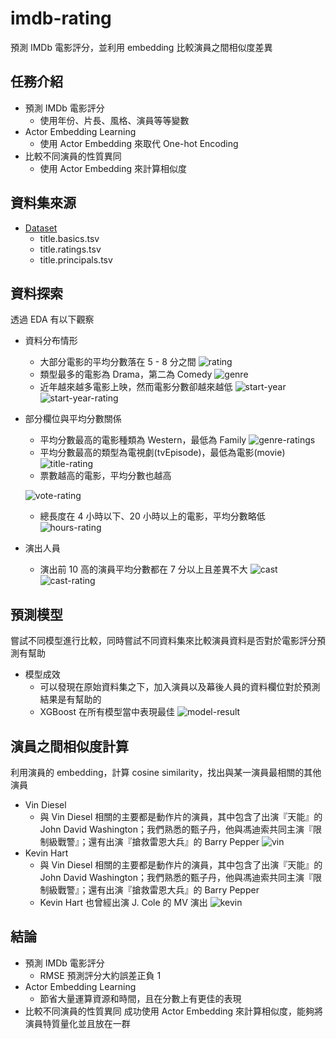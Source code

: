# imdb-rating
預測 IMDb 電影評分，並利用 embedding 比較演員之間相似度差異

## 任務介紹
- 預測 IMDb 電影評分
  - 使用年份、片長、風格、演員等等變數
- Actor Embedding Learning
  - 使用 Actor Embedding 來取代 One-hot Encoding
- 比較不同演員的性質異同
  - 使用 Actor Embedding 來計算相似度

## 資料集來源
- [Dataset](https://www.kaggle.com/datasets/ashirwadsangwan/imdb-dataset)
  - title.basics.tsv
  - title.ratings.tsv
  - title.principals.tsv

## 資料探索
透過 EDA 有以下觀察
- 資料分布情形
  - 大部分電影的平均分數落在 5 - 8 分之間
  ![rating](img/avg-rating.png)
  - 類型最多的電影為 Drama，第二為 Comedy
  ![genre](img/genre.png)
  - 近年越來越多電影上映，然而電影分數卻越來越低
  ![start-year](img/start-year.png)
  ![start-year-rating](img/start-year-rating.png)
- 部分欄位與平均分數關係
  - 平均分數最高的電影種類為 Western，最低為 Family
  ![genre-ratings](img/genre-ratings.png)
  - 平均分數最高的類型為電視劇(tvEpisode)，最低為電影(movie)
  ![title-rating](img/title-rating.png)
  - 票數越高的電影，平均分數也越高
  
  ![vote-rating](img/vote-rating.png)
  - 總長度在 4 小時以下、20 小時以上的電影，平均分數略低
  ![hours-rating](img/hours-rating.png)
- 演出人員
  - 演出前 10 高的演員平均分數都在 7 分以上且差異不大
  ![cast](img/cast.png)
  ![cast-rating](img/cast-rating.png)
 
## 預測模型
嘗試不同模型進行比較，同時嘗試不同資料集來比較演員資料是否對於電影評分預測有幫助
- 模型成效
  - 可以發現在原始資料集之下，加入演員以及幕後人員的資料欄位對於預測結果是有幫助的
  - XGBoost 在所有模型當中表現最佳
![model-result](img/model-result.png)

## 演員之間相似度計算
利用演員的 embedding，計算 cosine similarity，找出與某一演員最相關的其他演員
- Vin Diesel
  - 與 Vin Diesel 相關的主要都是動作片的演員，其中包含了出演『天能』的 John David Washington；我們熟悉的甄子丹，他與馮迪索共同主演『限制級戰警』；還有出演『搶救雷恩大兵』的 Barry Pepper
![vin](img/vin.png)
- Kevin Hart
  - 與 Vin Diesel 相關的主要都是動作片的演員，其中包含了出演『天能』的 John David Washington；我們熟悉的甄子丹，他與馮迪索共同主演『限制級戰警』；還有出演『搶救雷恩大兵』的 Barry Pepper
  - Kevin Hart 也曾經出演 J. Cole 的 MV 演出
![kevin](img/kevin.png)

## 結論
- 預測 IMDb 電影評分
  - RMSE 預測評分大約誤差正負 1
- Actor Embedding Learning
  - 節省大量運算資源和時間，且在分數上有更佳的表現
- 比較不同演員的性質異同
  成功使用 Actor Embedding 來計算相似度，能夠將演員特質量化並且放在一群


 
 
 
